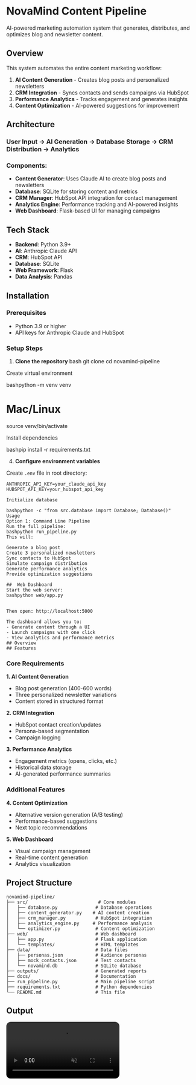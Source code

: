 # NovaMind Content Pipeline

AI-powered marketing automation system that generates, distributes, and optimizes blog and newsletter content.

## Overview

This system automates the entire content marketing workflow:
1. **AI Content Generation** - Creates blog posts and personalized newsletters
2. **CRM Integration** - Syncs contacts and sends campaigns via HubSpot
3. **Performance Analytics** - Tracks engagement and generates insights
4. **Content Optimization** - AI-powered suggestions for improvement

## Architecture

### User Input → AI Generation → Database Storage → CRM Distribution → Analytics

### Components:
- **Content Generator**: Uses Claude AI to create blog posts and newsletters
- **Database**: SQLite for storing content and metrics
- **CRM Manager**: HubSpot API integration for contact management
- **Analytics Engine**: Performance tracking and AI-powered insights
- **Web Dashboard**: Flask-based UI for managing campaigns

## Tech Stack

- **Backend**: Python 3.9+
- **AI**: Anthropic Claude API
- **CRM**: HubSpot API
- **Database**: SQLite
- **Web Framework**: Flask
- **Data Analysis**: Pandas

## Installation

### Prerequisites
- Python 3.9 or higher
- API keys for Anthropic Claude and HubSpot

### Setup Steps

1. **Clone the repository**
bash
git clone <your-repo-url>
cd novamind-pipeline

Create virtual environment

bashpython -m venv venv


# Mac/Linux
source venv/bin/activate

Install dependencies

bashpip install -r requirements.txt


4. **Configure environment variables**

Create `.env` file in root directory:
```
ANTHROPIC_API_KEY=your_claude_api_key
HUBSPOT_API_KEY=your_hubspot_api_key

Initialize database

bashpython -c "from src.database import Database; Database()"
Usage
Option 1: Command Line Pipeline
Run the full pipeline:
bashpython run_pipeline.py
This will:

Generate a blog post
Create 3 personalized newsletters
Sync contacts to HubSpot
Simulate campaign distribution
Generate performance analytics
Provide optimization suggestions

##  Web Dashboard
Start the web server:
bashpython web/app.py


Then open: http://localhost:5000

The dashboard allows you to:
- Generate content through a UI
- Launch campaigns with one click
- View analytics and performance metrics
## Overview
## Features
````
### Core Requirements

**1. AI Content Generation**
- Blog post generation (400-600 words)
- Three personalized newsletter variations
- Content stored in structured format

**2. CRM Integration**
- HubSpot contact creation/updates
- Persona-based segmentation
- Campaign logging

**3. Performance Analytics**
- Engagement metrics (opens, clicks, etc.)
- Historical data storage
- AI-generated performance summaries

###  Additional Features

**4. Content Optimization**
- Alternative version generation (A/B testing)
- Performance-based suggestions
- Next topic recommendations

**5. Web Dashboard**
- Visual campaign management
- Real-time content generation
- Analytics visualization

## Project Structure
```
novamind-pipeline/
├── src/                          # Core modules
│   ├── database.py              # Database operations
│   ├── content_generator.py    # AI content creation
│   ├── crm_manager.py           # HubSpot integration
│   ├── analytics_engine.py     # Performance analysis
│   └── optimizer.py             # Content optimization
├── web/                         # Web dashboard
│   ├── app.py                   # Flask application
│   └── templates/               # HTML templates
├── data/                        # Data files
│   ├── personas.json            # Audience personas
│   ├── mock_contacts.json       # Test contacts
│   └── novamind.db              # SQLite database
├── outputs/                     # Generated reports
├── docs/                        # Documentation
├── run_pipeline.py              # Main pipeline script
├── requirements.txt             # Python dependencies
└── README.md                    # This file

```
## Output
<video src="output-1.mov" controls playsinline muted style="max-width:100%; border-radius:12px;">

  Here’s a <a href="output-1.mov">direct link</a>.
</video>

## Author

SANJANA VENKATESH ;)

